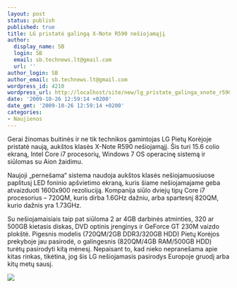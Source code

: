 ```yaml
---
layout: post
status: publish
published: true
title: LG pristatė galingą X-Note R590 nešiojamąjį
author:
  display_name: SB
  login: SB
  email: sb.technews.lt@gmail.com
  url: ''
author_login: SB
author_email: sb.technews.lt@gmail.com
wordpress_id: 4210
wordpress_url: http://localhost/site/new/lg_pristate_galinga_xnote_r590_nesiojamaji/
date: '2009-10-26 12:59:14 +0200'
date_gmt: '2009-10-26 12:59:14 +0200'
categories:
- Naujienos
---
```

<p>Gerai žinomas buitinės ir ne tik technikos gamintojas LG Pietų Korėjoje pristatė naują, aukštos klasės X-Note R590 nešiojamąjį. Šis turi 15.6 colio ekraną, Intel Core i7 procesorių, Windows 7 OS operacinę sistemą ir siūlomas su Aion žaidimu.</p>
<p>Naujoji „pernešama“ sistema naudoja aukštos klasės nešiojamuosiuose paplitusį LED foninio apšvietimo ekraną, kuris šiame nešiojamajame geba atvaizduoti 1600x900 rezoliuciją. Kompanija siūlo dviejų tipų Core i7 procesorius – 720QM, kuris dirba 1.6GHz dažniu, arba spartesnį 820QM, kurio dažnis yra 1.73GHz. </p>
<p>Su nešiojamaisiais taip pat siūloma 2 ar 4GB darbinės atminties, 320 ar 500GB kietasis diskas, DVD optinis įrenginys ir GeForce GT 230M vaizdo plokštė. Pigesnis modelis (720QM/2GB DDR3/320GB HDD) Pietų Korėjos prekyboje jau pasirodė, o galingesnis (820QM/4GB RAM/500GB HDD) turėtų pasirodyti kitą mėnesį. Nepaisant to, kad nieko nepranešama apie kitas rinkas, tikėtina, jog šis LG nešiojamasis pasirodys Europoje gruodį arba kitų metų sausį.</p>
<p><img src="http://www.tcmagazine.com/images/news/Hardware/LG/LG_X-Note_R590_01.jpg" /></p>
<p></p>
